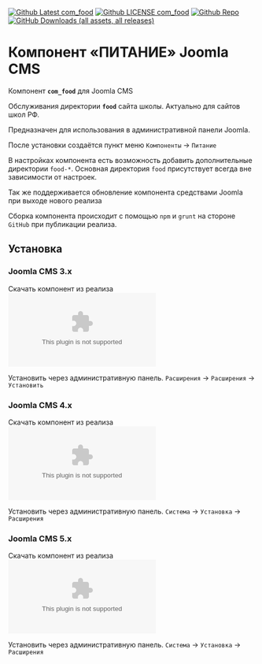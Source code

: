 <span class="github"><a href="https://github.com/ProjectSoft-STUDIONIONS/com_food/releases/latest" target="_blank"><img src="https://img.shields.io/github/v/release/ProjectSoft-STUDIONIONS/com_food?style=for-the-badge" alt="Github Latest com_food"></a> <a href="https://github.com/ProjectSoft-STUDIONIONS/com_food/blob/main/LICENSE" target="_blank"><img src="https://img.shields.io/github/license/ProjectSoft-STUDIONIONS/com_food?style=for-the-badge" alt="Github LICENSE com_food"></a> <a href="https://github.com/ProjectSoft-STUDIONIONS/com_food/" target="_blank"><img src="https://img.shields.io/github/repo-size/ProjectSoft-STUDIONIONS/com_food?style=for-the-badge" alt="Github Repo"></a> <a href="https://github.com/ProjectSoft-STUDIONIONS/com_food/releases/latest" target="_blank"><img alt="GitHub Downloads (all assets, all releases)" src="https://img.shields.io/github/downloads/ProjectSoft-STUDIONIONS/com_food/total?style=for-the-badge&label=ALL%20DOWNLOADS&color=%230098FF"></a></span>

# Компонент «ПИТАНИЕ» Joomla CMS

Компонент **`com_food`** для Joomla CMS

Обслуживания директории **`food`** сайта школы. Актуально для сайтов школ РФ.

Предназначен для использования в административной панели Joomla.

После установки создаётся пункт меню `Компоненты` -> `Питание`

В настройках компонента есть возможность добавить дополнительные директории `food-*`. Основная директория `food` присутствует всегда вне зависимости от настроек.

Так же поддерживается обновление компонента средствами Joomla при выходе нового реализа

Сборка компонента происходит с помощью `npm` и `grunt` на стороне `GitHub` при публикации реализа.

## Установка

### Joomla CMS 3.x

Скачать компонент из реализа [![DOWNLOADS LATEST Joomla 3.x](https://img.shields.io/github/downloads/ProjectSoft-STUDIONIONS/com_food/com_food-3.x.zip?style=for-the-badge&label=DOWNLOADS%20LATEST&cacheSeconds=160)](https://github.com/ProjectSoft-STUDIONIONS/com_food/releases/latest/download/com_food-3.x.zip)

Установить через административную панель. `Расширения` -> `Расширения` -> `Установить`

### Joomla CMS 4.x

Скачать компонент из реализа [![DOWNLOADS LATEST Joomla 4.x](https://img.shields.io/github/downloads/ProjectSoft-STUDIONIONS/com_food/com_food-4.x.zip?style=for-the-badge&label=DOWNLOADS%20LATEST&cacheSeconds=160)](https://github.com/ProjectSoft-STUDIONIONS/com_food/releases/latest/download/com_food-4.x.zip)

Установить через административную панель. `Система` -> `Установка` -> `Расширения`

### Joomla CMS 5.x

Скачать компонент из реализа [![DOWNLOADS LATEST Joomla 5.x](https://img.shields.io/github/downloads/ProjectSoft-STUDIONIONS/com_food/com_food-5.x.zip?style=for-the-badge&label=DOWNLOADS%20LATEST&cacheSeconds=160)](https://github.com/ProjectSoft-STUDIONIONS/com_food/releases/latest/download/com_food-5.x.zip)

Установить через административную панель. `Система` -> `Установка` -> `Расширения`
